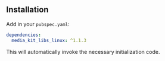 ## Installation

Add in your `pubspec.yaml`:

```yaml
dependencies:
  media_kit_libs_linux: ^1.1.3
```

This will automatically invoke the necessary initialization code.
